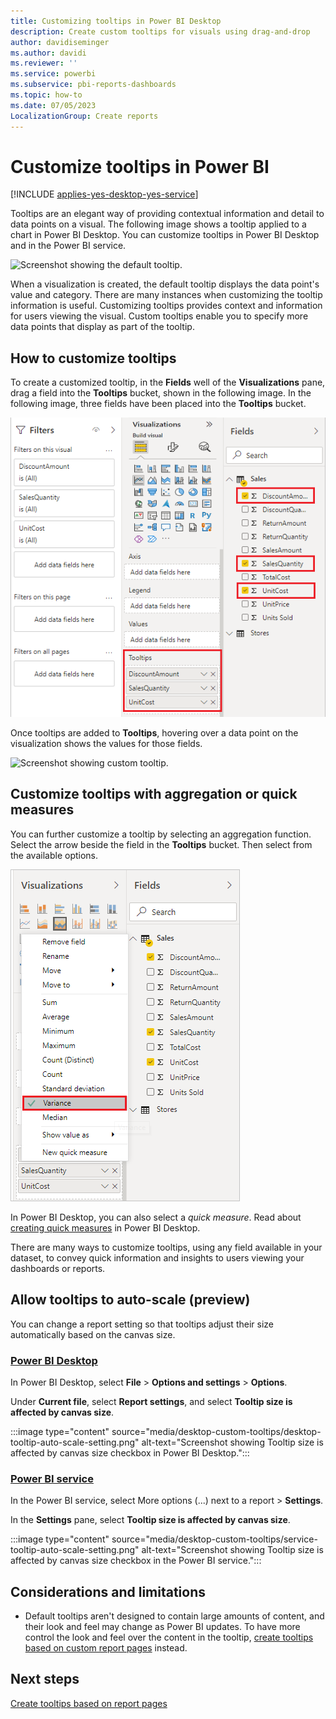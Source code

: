 ```yaml
---
title: Customizing tooltips in Power BI Desktop
description: Create custom tooltips for visuals using drag-and-drop
author: davidiseminger
ms.author: davidi
ms.reviewer: ''
ms.service: powerbi
ms.subservice: pbi-reports-dashboards
ms.topic: how-to
ms.date: 07/05/2023
LocalizationGroup: Create reports
---
```

# Customize tooltips in Power BI

[!INCLUDE [applies-yes-desktop-yes-service](../includes/applies-yes-desktop-yes-service.md)]

Tooltips are an elegant way of providing contextual information and detail to data points on a visual. The following image shows a tooltip applied to a chart in Power BI Desktop. You can customize tooltips in Power BI Desktop and in the Power BI service.

![Screenshot showing the default tooltip.](media/desktop-custom-tooltips/custom-tooltips-1.png)

When a visualization is created, the default tooltip displays the data point's value and category. There are many instances when customizing the tooltip information is useful. Customizing tooltips provides context and information for users viewing the visual. Custom tooltips enable you to specify more data points that display as part of the tooltip.

## How to customize tooltips

To create a customized tooltip, in the **Fields** well of the **Visualizations** pane, drag a field into the **Tooltips** bucket, shown in the following image. In the following image, three fields have been placed into the **Tooltips** bucket.

![Screenshot showing the added tooltip fields.](media/desktop-custom-tooltips/custom-tooltips-2.png)

Once tooltips are added to **Tooltips**, hovering over a data point on the visualization shows the values for those fields.

![Screenshot showing custom tooltip.](media/desktop-custom-tooltips/custom-tooltips-3.png)

## Customize tooltips with aggregation or quick measures

You can further customize a tooltip by selecting an aggregation function. Select the arrow beside the field in the **Tooltips** bucket. Then select from the available options.

![Screenshot showing tooltip with quick measure.](media/desktop-custom-tooltips/custom-tooltips-4.png)

In Power BI Desktop, you can also select a *quick measure*. Read about [creating quick measures](../transform-model/desktop-quick-measures.md) in Power BI Desktop.

There are many ways to customize tooltips, using any field available in your dataset, to convey quick information and insights to users viewing your dashboards or reports.

## Allow tooltips to auto-scale (preview)

You can change a report setting so that tooltips adjust their size automatically based on the canvas size.

### [Power BI Desktop](#tab/powerbi-desktop)

In Power BI Desktop, select **File** > **Options and settings** > **Options**.

Under **Current file**, select **Report settings**, and select **Tooltip size is affected by canvas size**.

:::image type="content" source="media/desktop-custom-tooltips/desktop-tooltip-auto-scale-setting.png" alt-text="Screenshot showing Tooltip size is affected by canvas size checkbox in Power BI Desktop.":::

### [Power BI service](#tab/powerbi-service)

In the Power BI service, select More options (...) next to a report > **Settings**.

In the **Settings** pane, select **Tooltip size is affected by canvas size**.

:::image type="content" source="media/desktop-custom-tooltips/service-tooltip-auto-scale-setting.png" alt-text="Screenshot showing Tooltip size is affected by canvas size checkbox in the Power BI service.":::

## Considerations and limitations

- Default tooltips aren't designed to contain large amounts of content, and their look and feel may change as Power BI updates. To have more control the look and feel over the content in the tooltip, [create tooltips based on custom report pages](desktop-tooltips.md) instead.

## Next steps

[Create tooltips based on report pages](desktop-tooltips.md)

